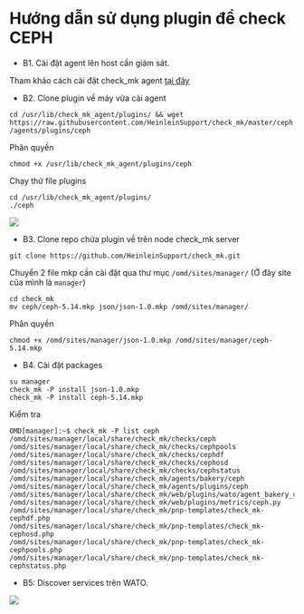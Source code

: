 # Hướng dẫn sử dụng plugin để check CEPH

- B1. Cài đặt agent lên host cần giám sát.

Tham khảo cách cài đặt check_mk agent [tại đây](https://github.com/thaonguyenvan/meditech-ghichep-omd/blob/master/docs/2.Install-agent.md)

- B2. Clone plugin về máy vừa cài agent

`cd /usr/lib/check_mk_agent/plugins/ && wget https://raw.githubusercontent.com/HeinleinSupport/check_mk/master/ceph/agents/plugins/ceph`

Phân quyền

`chmod +x /usr/lib/check_mk_agent/plugins/ceph`

Chạy thử file plugins

```
cd /usr/lib/check_mk_agent/plugins/
./ceph
```

<img src="https://i.imgur.com/0lYJHci.png">

- B3. Clone repo chứa plugin về trên node check_mk server

`git clone https://github.com/HeinleinSupport/check_mk.git`

Chuyển 2 file mkp cần cài đặt qua thư mục `/omd/sites/manager/` (Ở đây site của mình là `manager`)

```
cd check_mk
mv ceph/ceph-5.14.mkp json/json-1.0.mkp /omd/sites/manager/
```

Phân quyền

`chmod +x /omd/sites/manager/json-1.0.mkp /omd/sites/manager/ceph-5.14.mkp`

- B4. Cài đặt packages

```
su manager
check_mk -P install json-1.0.mkp
check_mk -P install ceph-5.14.mkp
```

Kiểm tra

```
OMD[manager]:~$ check_mk -P list ceph
/omd/sites/manager/local/share/check_mk/checks/ceph
/omd/sites/manager/local/share/check_mk/checks/cephpools
/omd/sites/manager/local/share/check_mk/checks/cephdf
/omd/sites/manager/local/share/check_mk/checks/cephosd
/omd/sites/manager/local/share/check_mk/checks/cephstatus
/omd/sites/manager/local/share/check_mk/agents/bakery/ceph
/omd/sites/manager/local/share/check_mk/agents/plugins/ceph
/omd/sites/manager/local/share/check_mk/web/plugins/wato/agent_bakery_ceph.py
/omd/sites/manager/local/share/check_mk/web/plugins/metrics/ceph.py
/omd/sites/manager/local/share/check_mk/pnp-templates/check_mk-cephdf.php
/omd/sites/manager/local/share/check_mk/pnp-templates/check_mk-cephosd.php
/omd/sites/manager/local/share/check_mk/pnp-templates/check_mk-cephpools.php
/omd/sites/manager/local/share/check_mk/pnp-templates/check_mk-cephstatus.php
```

- B5: Discover services trên WATO.

<img src="https://i.imgur.com/t6gELR9.png">

